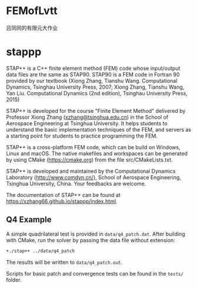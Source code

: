 # FEMofLvtt
吕同同的有限元大作业
# stappp
 
 STAP++ is a C++ finite element method (FEM) code whose input/output data files are the same as STAP90. STAP90 is a FEM code in Fortran 90 provided by our textbook (Xiong Zhang, Tianshu Wang. Computational Dynamics, Tsinghau University Press, 2007; Xiong Zhang, Tianshu Wang, Yan Liu. Computational Dynamics (2nd edition), Tsinghau University Press, 2015)
 
 STAP++ is developed for the course "Finite Element Method" delivered by Professor Xiong Zhang (xzhang@tsinghua.edu.cn) in the School of Aerospace Engineering at Tsinghua University. It helps students to understand the basic implementation techniques of the FEM, and servers as a starting point for students to practice programming the FEM.
 
 STAP++ is a cross-platform FEM code, which can be build on Windows, Linux and macOS. The native makefiles and workspaces can be generated by using CMake (https://cmake.org) from the file src/CMakeLists.txt.
 
 STAP++ is developed and maintained by the Computational Dynamics Laboratory (http://www.comdyn.cn/), School of Aerospace Engineering, Tsinghua University, China. Your feedbacks are welcome.
 
 The documentation of STAP++ can be found at https://xzhang66.github.io/stappp/index.html.

## Q4 Example

A simple quadrilateral test is provided in `data/q4_patch.dat`. After building
with CMake, run the solver by passing the data file without extension:

```bash
+./stap++ ../data/q4_patch
```

The results will be written to `data/q4_patch.out`.

Scripts for basic patch and convergence tests can be found in the `tests/`
folder.
